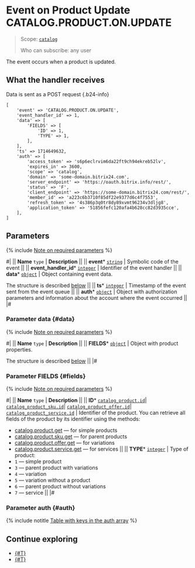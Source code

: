 # Event on Product Update CATALOG.PRODUCT.ON.UPDATE

> Scope: [`catalog`](../../../scopes/permissions.md)
>
> Who can subscribe: any user

The event occurs when a product is updated.

## What the handler receives

Data is sent as a POST request {.b24-info}

```
[
    'event' => 'CATALOG.PRODUCT.ON.UPDATE',    
    'event_handler_id' => 1,
    'data' => [
        'FIELDS' => [
            'ID' => 1,            
            'TYPE' => 1,
        ],
    ],
    'ts' => 1714649632,
    'auth' => [
        'access_token' => 's6p6eclrvim6da22ft9ch94ekreb52lv',
        'expires_in' => 3600,
        'scope' => 'catalog',
        'domain' => 'some-domain.bitrix24.com',
        'server_endpoint' => 'https://oauth.bitrix.info/rest/',
        'status' => 'F',
        'client_endpoint' => 'https://some-domain.bitrix24.com/rest/',
        'member_id' => 'a223c6b3710f85df22e9377d6c4f7553',
        'refresh_token' => '4s386p3q0tr8dy89xvmt96234v3dljg8',
        'application_token' => '51856fefc120afa4b628cc82d3935cce',
    ],
]
```

## Parameters

{% include [Note on required parameters](../../../../_includes/required.md) %}

#|
|| **Name**
`type` | **Description** ||
|| **event***
[`string`](../../data-types.md) | Symbolic code of the event ||
|| **event_handler_id***
[`integer`](../../data-types.md) | Identifier of the event handler ||
|| **data***
[`object`](../../data-types.md) | Object containing event data.

The structure is described [below](#data) ||
|| **ts***
[`integer`](../../data-types.md) | Timestamp of the event sent from the event queue ||
|| **auth***
[`object`](../../data-types.md) | Object with authorization parameters and information about the account where the event occurred ||
|#

### Parameter data {#data}

{% include [Note on required parameters](../../../../_includes/required.md) %}

#|
|| **Name**
`type` | **Description** ||
|| **FIELDS***
[`object`](../../data-types.md) | Object with product properties.

The structure is described [below](#fields) ||
|#

### Parameter FIELDS {#fields}

{% include [Note on required parameters](../../../../_includes/required.md) %}

#|
|| **Name**
`type` | **Description** ||
|| **ID***
[`catalog_product.id`](../../data-types.md#catalog_product)\|
[`catalog_product_sku.id`](../../data-types.md#catalog_product_sku)\|
[`catalog_product_offer.id`](../../data-types.md#catalog_product_offer)\|
[`catalog_product_service.id`](../../data-types.md#catalog_product_service) | Identifier of the product. You can retrieve all fields of the product by its identifier using the methods:
- [catalog.product.get](../../product/catalog-product-get.md) — for simple products
- [catalog.product.sku.get](../../product/sku/catalog-product-sku-get.md) — for parent products
- [catalog.product.offer.get](../../product/offer/catalog-product-offer-get.md) — for variations
- [catalog.product.service.get](../../product/service/catalog-product-service-get.md) — for services
||
|| **TYPE***
[`integer`](../../data-types.md) | Type of product:
- `1` — simple product
- `3` — parent product with variations
- `4` — variation
- `5` — variation without a product
- `6` — parent product without variations
- `7` — service
||
|#

### Parameter auth {#auth}

{% include notitle [Table with keys in the auth array](../../../../_includes/auth-params-in-events.md) %}

## Continue exploring

- [{#T}](./catalog-product-on-add.md)
- [{#T}](./catalog-product-on-delete.md)